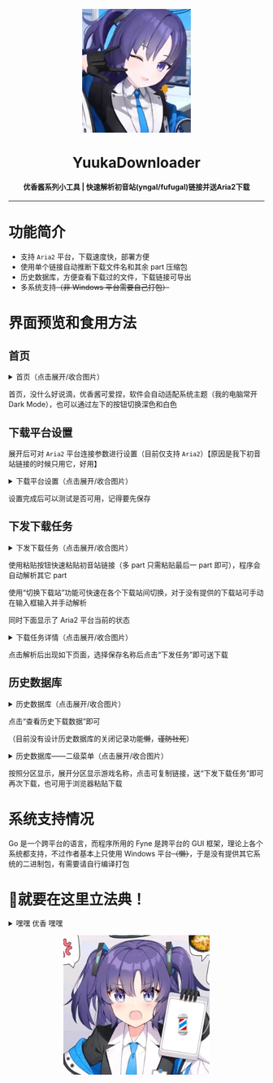 <p align="center"><img src="./images/Yuuka_Header.jpg" style="zoom:40%;" /></p><h1 align="center">YuukaDownloader</h1><h4 align="center">优香酱系列小工具 | 快速解析初音站(yngal/fufugal)链接并送Aria2下载</h4><hr/>

# 功能简介

- 支持 `Aria2` 平台，下载速度快，部署方便
- 使用单个链接自动推断下载文件名和其余 part 压缩包
- 历史数据库，方便查看下载过的文件，下载链接可导出
- 多系统支持~~（非 Windows 平台需要自己打包）~~

# 界面预览和食用方法

## 首页

<details>   <summary>首页（点击展开/收合图片）</summary>   <p><img src="./images/scr01.png" alt="优香酱可爱捏" style="zoom: 67%;" /></p></details>

首页，没什么好说滴，优香酱可爱捏，软件会自动适配系统主题（我的电脑常开 Dark Mode），也可以通过左下的按钮切换深色和白色

## 下载平台设置

展开后可对 `Aria2` 平台连接参数进行设置（目前仅支持 `Aria2`）【原因是我下初音站链接的时候只用它，好用】

<details>   <summary>下载平台设置（点击展开/收合图片）</summary>   <p><img src="./images/scr02.png" alt="优香酱可爱捏" style="zoom: 67%;" /></p></details>

设置完成后可以测试是否可用，记得要先保存

## 下发下载任务

<details>   <summary>下发下载任务（点击展开/收合图片）</summary>   <p><img src="./images/scr03.png" alt="优香酱可爱捏" style="zoom: 67%;" /></p></details>

使用粘贴按钮快速粘贴初音站链接（多 part 只需粘贴最后一 part 即可），程序会自动解析其它 part

使用“切换下载站”功能可快速在各个下载站间切换，对于没有提供的下载站可手动在输入框输入并手动解析

同时下面显示了 Aria2 平台当前的状态

<details>   <summary>下载任务详情（点击展开/收合图片）</summary>   <p><img src="./images/scr03_p1.png" alt="优香酱可爱捏" style="zoom: 67%;" /></p></details>

点击解析后出现如下页面，选择保存名称后点击“下发任务”即可送下载

## 历史数据库

<details>   <summary>历史数据库（点击展开/收合图片）</summary>   <p><img src="./images/scr04.png" alt="优香酱可爱捏" style="zoom: 67%;" /></p></details>

点击“查看历史下载数据”即可

（目前没有设计历史数据库的关闭记录功能~~懒~~，~~谨防社死~~）

<details>   <summary>历史数据库——二级菜单（点击展开/收合图片）</summary>   <p><img src="./images/scr04_p1.png" alt="优香酱可爱捏" style="zoom: 67%;" /></p></details>

按照分区显示，展开分区显示游戏名称，点击可复制链接，送“下发下载任务”即可再次下载，也可用于浏览器粘贴下载

# 系统支持情况

Go 是一个跨平台的语言，而程序所用的 Fyne 是跨平台的 GUI 框架，理论上各个系统都支持，不过作者基本上只使用 Windows 平台~~（懒）~~，于是没有提供其它系统的二进制包，有需要请自行编译打包

# 💈就要在这里立法典！

<details><summary>嘿嘿 优香 嘿嘿</summary><p>对于体操服优香，我的评价是四个字：好有感觉。我主要想注重于两点，来阐述我对于体操服优香的拙见：第一，我非常喜欢优香。优香的立绘虽然把优香作为好母亲的一面展现了出来（安产型的臀部）。但是她这个头发，尤其是双马尾，看起来有点奇怪。但是这个羁绊剧情里的优香，马尾非常的自然，看上去比较长，真的好棒，好有感觉。这个泛红的脸颊，迷离的眼神，和这个袖口与手套之间露出的白皙手腕，我就不多说了。第二，我非常喜欢体操服。这是在很久很久之前，在认识优香之前，完完全全的xp使然。然而优香她不仅穿体操服，她还扎单马尾，她还穿外套，她竟然还不好好穿外套，她甚至在脸上贴星星（真的好可爱）。（倒吸一口凉气）我的妈呀，这已经到了仅仅是看一眼都能让人癫狂的程度。然而体操服优香并不实装，她真的只是给你看一眼，哈哈。与其说体操服优香让我很有感觉，不如说体操服优香就是为了我的xp量身定做的。抛开这一切因素，只看性格，优香也是数一数二的好女孩：公私分明，精明能干;但是遇到不擅长的事情也会变得呆呆的。我想和优香一起养一个爱丽丝当女儿，所以想在这里问一下大家，要买怎样的枕头才能做这样的梦呢？优香是越看越可爱的，大家可以不必拘束于这机会上的小粗腿优香，大胆的发现这个又呆又努力的女孩真正的可爱之处。</p></details>

<p align="center"><img src="./images/Yuuka01.jpg" style="zoom:40%;" /></p>
